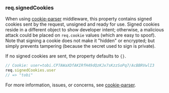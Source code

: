 <!---
 Copyright (c) 2016 StrongLoop, IBM, and Express Contributors
 License: MIT
-->

<h3 id='req.signedCookies'>req.signedCookies</h3>

When using [cookie-parser](https://www.npmjs.com/package/cookie-parser) middleware, this property
contains signed cookies sent by the request, unsigned and ready for use. Signed cookies reside
in a different object to show developer intent; otherwise, a malicious attack could be placed on
`req.cookie` values (which are easy to spoof). Note that signing a cookie does not make it "hidden"
or encrypted; but simply prevents tampering (because the secret used to sign is private).

If no signed cookies are sent, the property defaults to `{}`.

~~~js
// Cookie: user=tobi.CP7AWaXDfAKIRfH49dQzKJx7sKzzSoPq7/AcBBRVwlI3
req.signedCookies.user
// => "tobi"
~~~

For more information, issues, or concerns, see [cookie-parser](https://github.com/expressjs/cookie-parser).
